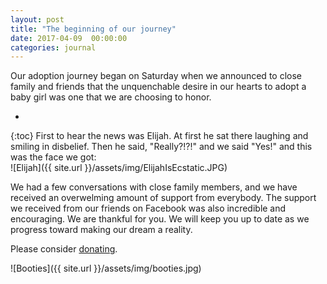 ```yaml
---
layout: post
title: "The beginning of our journey"
date: 2017-04-09  00:00:00
categories: journal
---
```


Our adoption journey began on Saturday when we announced to close family and friends that the unquenchable
desire in our hearts to adopt a baby girl was one that we are choosing to honor.

- 
{:toc}
First to hear the news was Elijah. At first he sat there laughing and smiling in disbelief.  Then he said,
"Really?!?!" and we said "Yes!" and this was the face we got:  
![Elijah]({{ site.url }}/assets/img/ElijahIsEcstatic.JPG)  

We had a few conversations with close family members, and we have received an overwelming amount of support from everybody.  The support we received from our friends on Facebook was also incredible and 
encouraging.  We are thankful for you. We will keep you up to date as we progress toward making our dream a reality.

Please consider [donating](https://www.youcaring.com/EasleyAdoptedMe).

![Booties]({{ site.url }}/assets/img/booties.jpg)